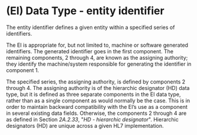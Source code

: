 # (EI) Data Type - entity identifier

The entity identifier defines a given entity within a specified series of identifiers.

The EI is appropriate for, but not limited to, machine or software generated identifiers. The generated identifier goes in the first component. The remaining components, 2 through 4, are known as the assigning authority; they identify the machine/system responsible for generating the identifier in component 1.

The specified series, the assigning authority, is defined by components 2 through 4. The assigning authority is of the hierarchic designator (HD) data type, but it is defined as three separate components in the EI data type, rather than as a single component as would normally be the case. This is in order to maintain backward compatibility with the EI’s use as a component in several existing data fields. Otherwise, the components 2 through 4 are as defined in Section _2A.2.33_, "_HD - hierarchic designator_". Hierarchic designators (HD) are unique across a given HL7 implementation.
